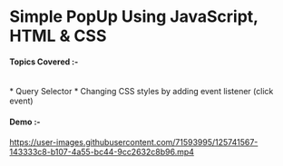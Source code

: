# Simple PopUp Using JavaScript, HTML & CSS

#### Topics Covered :-
<br>
* Query Selector
* Changing CSS styles by adding event listener (click event)
<br>

#### Demo :-


https://user-images.githubusercontent.com/71593995/125741567-143333c8-b107-4a55-bc44-9cc2632c8b96.mp4
